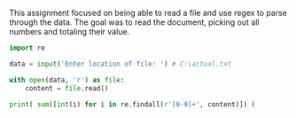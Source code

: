 This assignment focused on being able to read a file and use regex to parse through the data. The goal was to read the document, picking out all numbers and totaling their value.

```Python
import re

data = input('Enter location of file: ') # C:\actual.txt

with open(data, 'r') as file:
    content = file.read()

print( sum([int(i) for i in re.findall(r'[0-9]+', content)]) )
```
